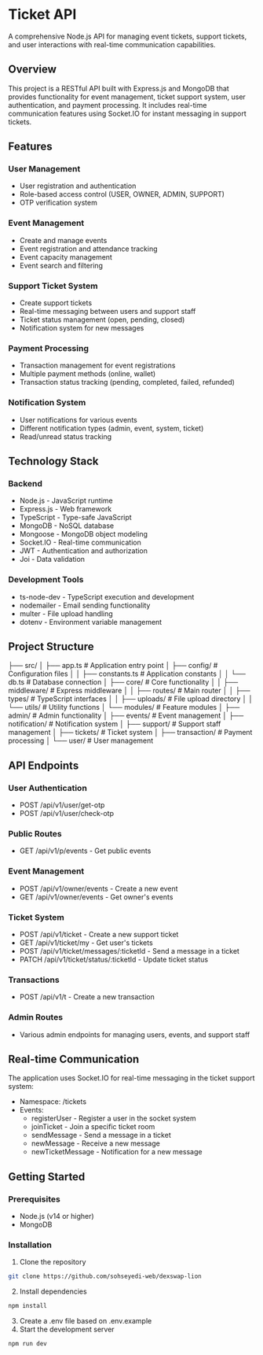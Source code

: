 # Ticket API

A comprehensive Node.js API for managing event tickets, support tickets, and user interactions with real-time communication capabilities.

## Overview

This project is a RESTful API built with Express.js and MongoDB that provides functionality for event management, ticket support system, user authentication, and payment processing. It includes real-time communication features using Socket.IO for instant messaging in support tickets.

## Features

### User Management

- User registration and authentication
- Role-based access control (USER, OWNER, ADMIN, SUPPORT)
- OTP verification system

### Event Management

- Create and manage events
- Event registration and attendance tracking
- Event capacity management
- Event search and filtering

### Support Ticket System

- Create support tickets
- Real-time messaging between users and support staff
- Ticket status management (open, pending, closed)
- Notification system for new messages

### Payment Processing

- Transaction management for event registrations
- Multiple payment methods (online, wallet)
- Transaction status tracking (pending, completed, failed, refunded)

### Notification System

- User notifications for various events
- Different notification types (admin, event, system, ticket)
- Read/unread status tracking

## Technology Stack

### Backend

- Node.js - JavaScript runtime
- Express.js - Web framework
- TypeScript - Type-safe JavaScript
- MongoDB - NoSQL database
- Mongoose - MongoDB object modeling
- Socket.IO - Real-time communication
- JWT - Authentication and authorization
- Joi - Data validation

### Development Tools

- ts-node-dev - TypeScript execution and development
- nodemailer - Email sending functionality
- multer - File upload handling
- dotenv - Environment variable management

## Project Structure

├── src/
│   ├── app.ts                 # Application entry point
│   ├── config/                # Configuration files
│   │   ├── constants.ts       # Application constants
│   │   └── db.ts              # Database connection
│   ├── core/                  # Core functionality
│   │   ├── middleware/        # Express middleware
│   │   ├── routes/            # Main router
│   │   ├── types/             # TypeScript interfaces
│   │   ├── uploads/           # File upload directory
│   │   └── utils/             # Utility functions
│   └── modules/               # Feature modules
│       ├── admin/             # Admin functionality
│       ├── events/            # Event management
│       ├── notification/      # Notification system
│       ├── support/           # Support staff management
│       ├── tickets/           # Ticket system
│       ├── transaction/       # Payment processing
│       └── user/              # User management

## API Endpoints

### User Authentication

- POST /api/v1/user/get-otp
- POST /api/v1/user/check-otp

### Public Routes

- GET /api/v1/p/events - Get public events

### Event Management

- POST /api/v1/owner/events - Create a new event
- GET /api/v1/owner/events - Get owner's events

### Ticket System

- POST /api/v1/ticket - Create a new support ticket
- GET /api/v1/ticket/my - Get user's tickets
- POST /api/v1/ticket/messages/:ticketId - Send a message in a ticket
- PATCH /api/v1/ticket/status/:ticketId - Update ticket status

### Transactions

- POST /api/v1/t - Create a new transaction

### Admin Routes

- Various admin endpoints for managing users, events, and support staff

## Real-time Communication

The application uses Socket.IO for real-time messaging in the ticket support system:

- Namespace: /tickets
- Events:
  - registerUser - Register a user in the socket system
  - joinTicket - Join a specific ticket room
  - sendMessage - Send a message in a ticket
  - newMessage - Receive a new message
  - newTicketMessage - Notification for a new message

## Getting Started

### Prerequisites

- Node.js (v14 or higher)
- MongoDB

### Installation

1. Clone the repository

```bash
git clone https://github.com/sohseyedi-web/dexswap-lion
```

2. Install dependencies

```bash
npm install
```

3. Create a .env file based on .env.example
4. Start the development server

```bash
npm run dev
```
